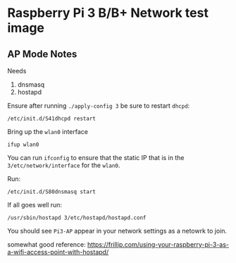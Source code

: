 # Raspberry Pi 3 B/B+ Network test image

## AP Mode Notes


Needs

1. dnsmasq
1. hostapd

Ensure after running `./apply-config 3` be sure to restart `dhcpd`:

```
/etc/init.d/S41dhcpd restart
```


Bring up the `wlan0` interface

```
ifup wlan0
```


You can run `ifconfig` to ensure that the static IP
that is in the `3/etc/network/interface` for the `wlan0`.

Run:

```
/etc/init.d/S80dnsmasq start
```

If all goes well run:

```
/usr/sbin/hostapd 3/etc/hostapd/hostapd.conf
```

You should see `Pi3-AP` appear in your network settings as a netowrk to join.

somewhat good reference: https://frillip.com/using-your-raspberry-pi-3-as-a-wifi-access-point-with-hostapd/
